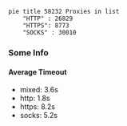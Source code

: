 
```mermaid
pie title 58232 Proxies in list
    "HTTP" : 26829
    "HTTPS": 8773
    "SOCKS" : 30010
```

### Some Info
#### Average Timeout

- mixed: 3.6s
- http: 1.8s
- https: 8.2s
- socks: 5.2s